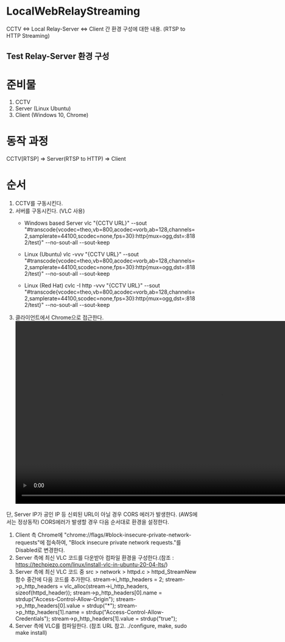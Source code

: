 # LocalWebRelayStreaming
CCTV &lt;=> Local Relay-Server &lt;=> Client 간 환경 구성에 대한 내용. (RTSP to HTTP Streaming)


## Test Relay-Server 환경 구성

# 준비물
1. CCTV
2. Server (Linux Ubuntu)
3. Client (Windows 10, Chrome)


# 동작 과정
CCTV[RTSP] => Server(RTSP to HTTP) => Client


# 순서
1. CCTV를 구동시킨다.
2. 서버를 구동시킨다. (VLC 사용)
    - Windows based Server
        vlc "{CCTV URL}" --sout "#transcode{vcodec=theo,vb=800,acodec=vorb,ab=128,channels=2,samplerate=44100,scodec=none,fps=30}:http{mux=ogg,dst=:8182/test}" --no-sout-all --sout-keep

    - Linux (Ubuntu)
        vlc -vvv "{CCTV URL}" --sout "#transcode{vcodec=theo,vb=800,acodec=vorb,ab=128,channels=2,samplerate=44100,scodec=none,fps=30}:http{mux=ogg,dst=:8182/test}" --no-sout-all --sout-keep
        
    - Linux (Red Hat)
        cvlc -I http -vvv "{CCTV URL}" --sout "#transcode{vcodec=theo,vb=800,acodec=vorb,ab=128,channels=2,samplerate=44100,scodec=none,fps=30}:http{mux=ogg,dst=:8182/test}" --no-sout-all --sout-keep
3. 클라이언트에서 Chrome으로 접근한다.
        <video id="video" width=1080 height=480 muted="muted">
            <source src="http://{Server IP}:8182/test" type="video/ogg; codecs=theora"/>
        </video>

단, Server IP가 공인 IP 등 신뢰된 URL이 아닐 경우 CORS 에러가 발생한다. (AWS에서는 정상동작)
CORS에러가 발생할 경우 다음 순서대로 환경을 설정한다.

  1) Client 측 Chrome에 "chrome://flags/#block-insecure-private-network-requests"에 접속하여, "Block insecure private network requests."를 Disabled로 변경한다.
  2) Server 측에 최신 VLC 코드를 다운받아 컴파일 환경을 구성한다.(참조 : https://techpiezo.com/linux/install-vlc-in-ubuntu-20-04-lts/)
  3) Server 측에 최신 VLC 코드 중 src > network > httpd.c > httpd_StreamNew 함수 중간에 다음 코드를 추가한다.
    stream->i_http_headers = 2;
    stream->p_http_headers = vlc_alloc(stream->i_http_headers, sizeof(httpd_header));
    stream->p_http_headers[0].name = strdup("Access-Control-Allow-Origin");
    stream->p_http_headers[0].value = strdup("*");
    stream->p_http_headers[1].name = strdup("Access-Control-Allow-Credentials");
    stream->p_http_headers[1].value = strdup("true");
  4) Server 측에 VLC를 컴파일한다. (참조 URL 참고. ./configure, make, sudo make install)


